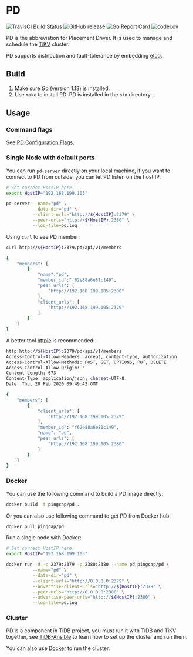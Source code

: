 # PD

[![TravisCI Build Status](https://travis-ci.org/pingcap/pd.svg?branch=master)](https://travis-ci.org/pingcap/pd)
![GitHub release](https://img.shields.io/github/release/pingcap/pd.svg)
[![Go Report Card](https://goreportcard.com/badge/github.com/pingcap/pd)](https://goreportcard.com/report/github.com/pingcap/pd)
[![codecov](https://codecov.io/gh/pingcap/pd/branch/master/graph/badge.svg)](https://codecov.io/gh/pingcap/pd)

PD is the abbreviation for Placement Driver. It is used to manage and schedule the [TiKV](https://github.com/tikv/tikv) cluster.

PD supports distribution and fault-tolerance by embedding [etcd](https://github.com/etcd-io/etcd).

## Build

1. Make sure [​*Go*​](https://golang.org/) (version 1.13) is installed.
2. Use `make` to install PD. PD is installed in the `bin` directory.

## Usage

### Command flags

See [PD Configuration Flags](https://pingcap.com/docs/dev/reference/configuration/pd-server/configuration/#pd-configuration-flags).

### Single Node with default ports

You can run `pd-server` directly on your local machine, if you want to connect to PD from outside,
you can let PD listen on the host IP.

```bash
# Set correct HostIP here.
export HostIP="192.168.199.105"

pd-server --name="pd" \
          --data-dir="pd" \
          --client-urls="http://${HostIP}:2379" \
          --peer-urls="http://${HostIP}:2380" \
          --log-file=pd.log
```

Using `curl` to see PD member:

```bash
curl http://${HostIP}:2379/pd/api/v1/members

{
    "members": [
        {
            "name":"pd",
            "member_id":"f62e88a6e81c149",
            "peer_urls": [
                "http://192.168.199.105:2380"
            ],
            "client_urls": [
                "http://192.168.199.105:2379"
            ]
        }
    ]
}
```

A better tool [httpie](https://github.com/jkbrzt/httpie) is recommended:

```bash
http http://${HostIP}:2379/pd/api/v1/members
Access-Control-Allow-Headers: accept, content-type, authorization
Access-Control-Allow-Methods: POST, GET, OPTIONS, PUT, DELETE
Access-Control-Allow-Origin: *
Content-Length: 673
Content-Type: application/json; charset=UTF-8
Date: Thu, 20 Feb 2020 09:49:42 GMT

{
    "members": [
        {
            "client_urls": [
                "http://192.168.199.105:2379"
            ],
            "member_id": "f62e88a6e81c149",
            "name": "pd",
            "peer_urls": [
                "http://192.168.199.105:2380"
            ]
        }
    ]
}
```

### Docker

You can use the following command to build a PD image directly:

```bash
docker build -t pingcap/pd .
```

Or you can also use following command to get PD from Docker hub:

```bash
docker pull pingcap/pd
```

Run a single node with Docker:

```bash
# Set correct HostIP here.
export HostIP="192.168.199.105"

docker run -d -p 2379:2379 -p 2380:2380 --name pd pingcap/pd \
          --name="pd" \
          --data-dir="pd" \
          --client-urls="http://0.0.0.0:2379" \
          --advertise-client-urls="http://${HostIP}:2379" \
          --peer-urls="http://0.0.0.0:2380" \
          --advertise-peer-urls="http://${HostIP}:2380" \
          --log-file=pd.log
```

### Cluster

PD is a component in TiDB project, you must run it with TiDB and TiKV together, see
[TiDB-Ansible](https://pingcap.com/docs/dev/how-to/deploy/orchestrated/ansible/#deploy-tidb-using-ansible)
to learn how to set up the cluster and run them.

You can also use [Docker](https://pingcap.com/docs/dev/how-to/deploy/orchestrated/docker/#deploy-tidb-using-docker)
to run the cluster.
